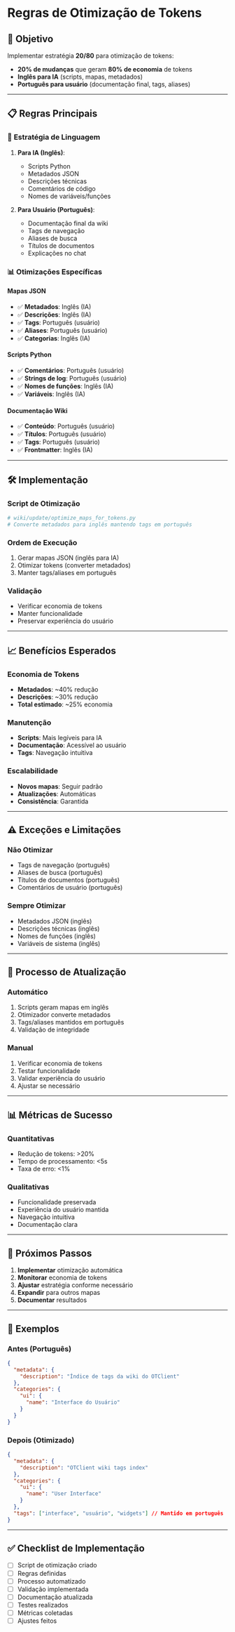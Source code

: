 # Regras de Otimização de Tokens

## 🎯 **Objetivo**

Implementar estratégia **20/80** para otimização de tokens:
- **20% de mudanças** que geram **80% de economia** de tokens
- **Inglês para IA** (scripts, mapas, metadados)
- **Português para usuário** (documentação final, tags, aliases)

---

## 📋 **Regras Principais**

### 🔄 **Estratégia de Linguagem**

1. **Para IA (Inglês)**:
   - Scripts Python
   - Metadados JSON
   - Descrições técnicas
   - Comentários de código
   - Nomes de variáveis/funções

2. **Para Usuário (Português)**:
   - Documentação final da wiki
   - Tags de navegação
   - Aliases de busca
   - Títulos de documentos
   - Explicações no chat

### 📊 **Otimizações Específicas**

#### **Mapas JSON**
- ✅ **Metadados**: Inglês (IA)
- ✅ **Descrições**: Inglês (IA)
- ✅ **Tags**: Português (usuário)
- ✅ **Aliases**: Português (usuário)
- ✅ **Categorias**: Inglês (IA)

#### **Scripts Python**
- ✅ **Comentários**: Português (usuário)
- ✅ **Strings de log**: Português (usuário)
- ✅ **Nomes de funções**: Inglês (IA)
- ✅ **Variáveis**: Inglês (IA)

#### **Documentação Wiki**
- ✅ **Conteúdo**: Português (usuário)
- ✅ **Títulos**: Português (usuário)
- ✅ **Tags**: Português (usuário)
- ✅ **Frontmatter**: Inglês (IA)

---

## 🛠️ **Implementação**

### **Script de Otimização**
```python
# wiki/update/optimize_maps_for_tokens.py
# Converte metadados para inglês mantendo tags em português
```

### **Ordem de Execução**
1. Gerar mapas JSON (inglês para IA)
2. Otimizar tokens (converter metadados)
3. Manter tags/aliases em português

### **Validação**
- Verificar economia de tokens
- Manter funcionalidade
- Preservar experiência do usuário

---

## 📈 **Benefícios Esperados**

### **Economia de Tokens**
- **Metadados**: ~40% redução
- **Descrições**: ~30% redução
- **Total estimado**: ~25% economia

### **Manutenção**
- **Scripts**: Mais legíveis para IA
- **Documentação**: Acessível ao usuário
- **Tags**: Navegação intuitiva

### **Escalabilidade**
- **Novos mapas**: Seguir padrão
- **Atualizações**: Automáticas
- **Consistência**: Garantida

---

## ⚠️ **Exceções e Limitações**

### **Não Otimizar**
- Tags de navegação (português)
- Aliases de busca (português)
- Títulos de documentos (português)
- Comentários de usuário (português)

### **Sempre Otimizar**
- Metadados JSON (inglês)
- Descrições técnicas (inglês)
- Nomes de funções (inglês)
- Variáveis de sistema (inglês)

---

## 🔄 **Processo de Atualização**

### **Automático**
1. Scripts geram mapas em inglês
2. Otimizador converte metadados
3. Tags/aliases mantidos em português
4. Validação de integridade

### **Manual**
1. Verificar economia de tokens
2. Testar funcionalidade
3. Validar experiência do usuário
4. Ajustar se necessário

---

## 📊 **Métricas de Sucesso**

### **Quantitativas**
- Redução de tokens: >20%
- Tempo de processamento: <5s
- Taxa de erro: <1%

### **Qualitativas**
- Funcionalidade preservada
- Experiência do usuário mantida
- Navegação intuitiva
- Documentação clara

---

## 🎯 **Próximos Passos**

1. **Implementar** otimização automática
2. **Monitorar** economia de tokens
3. **Ajustar** estratégia conforme necessário
4. **Expandir** para outros mapas
5. **Documentar** resultados

---

## 📝 **Exemplos**

### **Antes (Português)**
```json
{
  "metadata": {
    "description": "Índice de tags da wiki do OTClient"
  },
  "categories": {
    "ui": {
      "name": "Interface do Usuário"
    }
  }
}
```

### **Depois (Otimizado)**
```json
{
  "metadata": {
    "description": "OTClient wiki tags index"
  },
  "categories": {
    "ui": {
      "name": "User Interface"
    }
  },
  "tags": ["interface", "usuário", "widgets"] // Mantido em português
}
```

---

## ✅ **Checklist de Implementação**

- [ ] Script de otimização criado
- [ ] Regras definidas
- [ ] Processo automatizado
- [ ] Validação implementada
- [ ] Documentação atualizada
- [ ] Testes realizados
- [ ] Métricas coletadas
- [ ] Ajustes feitos 